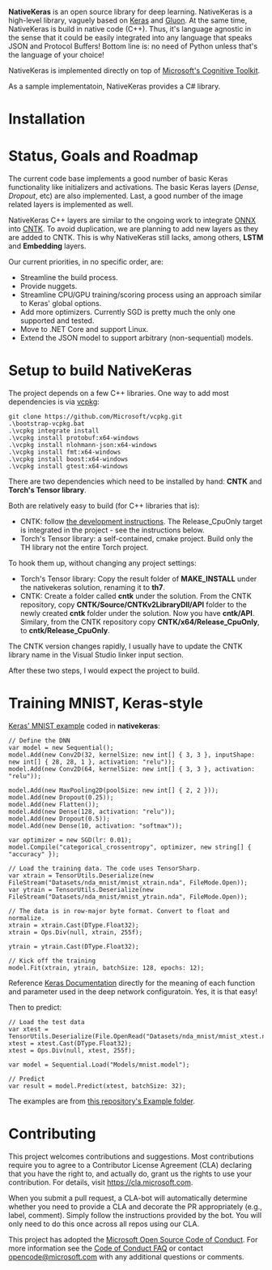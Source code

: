 __NativeKeras__ is an open source library for deep learning. NativeKeras is a high-level library,
vaguely based on [Keras](https://keras.io/) and [Gluon](https://github.com/gluon-api/gluon-api). At the
same time, NativeKeras is build in native code (C++). Thus, it's language agnostic in the sense that
it could be easily integrated into any language that speaks JSON and Protocol Buffers! Bottom line is:
no need of Python unless that's the language of your choice!

NativeKeras is implemented directly on top of [Microsoft's Cognitive Toolkit](https://www.microsoft.com/en-us/cognitive-toolkit/).

As a sample implementatoin, NativeKeras provides a C# library.


# Installation


# Status, Goals and Roadmap
The current code base implements a good number of basic Keras functionality like initializers
and activations. The basic Keras layers (*Dense*, *Dropout*, etc) are also implemented. Last,
a good number of the image related layers is implemented as well.

NativeKeras C++ layers are similar to the ongoing work to integrate [ONNX](https://github.com/onnx/onnx)
into [CNTK](https://github.com/Microsoft/CNTK/). To avoid duplication, we are planning to add
new layers as they are added to CNTK. This is why NativeKeras still lacks, among others, **LSTM** and **Embedding** layers.

Our current priorities, in no specific order, are:
* Streamline the build process.
* Provide nuggets.
* Streamline CPU/GPU training/scoring process using an approach similar to Keras' global options.
* Add more optimizers. Currently SGD is pretty much the only one supported and tested.
* Move to .NET Core and support Linux.
* Extend the JSON model to support arbitrary (non-sequential) models.


# Setup to build NativeKeras
The project depends on a few C++ libraries. One way to add most dependencies is via [vcpkg](https://github.com/Microsoft/vcpkg):

	git clone https://github.com/Microsoft/vcpkg.git
	.\bootstrap-vcpkg.bat
	.\vcpkg integrate install
    .\vcpkg install protobuf:x64-windows
	.\vcpkg install nlohmann-json:x64-windows
	.\vcpkg install fmt:x64-windows
    .\vcpkg install boost:x64-windows
    .\vcpkg install gtest:x64-windows

There are two dependencies which need to be installed by hand: __CNTK__ and __Torch's Tensor library__.

Both are relatively easy to build (for C++ libraries that is):
* CNTK: follow [the development instructions](https://docs.microsoft.com/en-us/cognitive-toolkit/setup-development-environment). The Release_CpuOnly target is integrated in the project - see the instructions below.
* Torch's Tensor library: a self-contained, cmake project. Build only the TH library not the entire Torch project.

To hook them up, without changing any project settings:
* Torch's Tensor library: Copy the result folder of __MAKE_INSTALL__ under the nativekeras solution, renaming it to __th7__.
* CNTK: Create a folder called __cntk__ under the solution. From the CNTK repository, copy __CNTK/Source/CNTKv2LibraryDll/API__ folder to the newly created __cntk__ folder under the solution.
Now you have __cntk/API__. Similary, from the CNTK repository copy __CNTK/x64/Release_CpuOnly__, to __cntk/Release_CpuOnly__.

The CNTK version changes rapidly, I usually have to update the CNTK library name in the Visual Studio linker input section.

After these two steps, I would expect the project to build.


# Training MNIST, Keras-style
[Keras' MNIST example](https://github.com/fchollet/keras/blob/master/examples/mnist_cnn.py) coded in __nativekeras__:

    // Define the DNN
    var model = new Sequential();
    model.Add(new Conv2D(32, kernelSize: new int[] { 3, 3 }, inputShape: new int[] { 28, 28, 1 }, activation: "relu"));
    model.Add(new Conv2D(64, kernelSize: new int[] { 3, 3 }, activation: "relu"));
    
    model.Add(new MaxPooling2D(poolSize: new int[] { 2, 2 }));
    model.Add(new Dropout(0.25));
    model.Add(new Flatten());
    model.Add(new Dense(128, activation: "relu"));
    model.Add(new Dropout(0.5));
    model.Add(new Dense(10, activation: "softmax"));
    
    var optimizer = new SGD(lr: 0.01);
    model.Compile("categorical_crossentropy", optimizer, new string[] { "accuracy" });
    
    // Load the training data. The code uses TensorSharp.
    var xtrain = TensorUtils.Deserialize(new FileStream("Datasets/nda_mnist/mnist_xtrain.nda", FileMode.Open));
    var ytrain = TensorUtils.Deserialize(new FileStream("Datasets/nda_mnist/mnist_ytrain.nda", FileMode.Open));
    
    // The data is in row-major byte format. Convert to float and normalize.
    xtrain = xtrain.Cast(DType.Float32);
    xtrain = Ops.Div(null, xtrain, 255f);
    
    ytrain = ytrain.Cast(DType.Float32);
    
    // Kick off the training
    model.Fit(xtrain, ytrain, batchSize: 128, epochs: 12);

Reference [Keras Documentation](https://keras.io) directly for the meaning of each function and parameter used in the
deep network configuratoin. Yes, it is that easy!

Then to predict:

    // Load the test data
    var xtest = TensorUtils.Deserialize(File.OpenRead("Datasets/nda_mnist/mnist_xtest.nda"));
    xtest = xtest.Cast(DType.Float32);
    xtest = Ops.Div(null, xtest, 255f);
    
    var model = Sequential.Load("Models/mnist.model");
    
    // Predict
    var result = model.Predict(xtest, batchSize: 32);

The examples are from [this repository's Example folder](https://github.com/Microsoft/NativeKeras/tree/master/Examples).


# Contributing

This project welcomes contributions and suggestions.  Most contributions require you to agree to a
Contributor License Agreement (CLA) declaring that you have the right to, and actually do, grant us
the rights to use your contribution. For details, visit https://cla.microsoft.com.

When you submit a pull request, a CLA-bot will automatically determine whether you need to provide
a CLA and decorate the PR appropriately (e.g., label, comment). Simply follow the instructions
provided by the bot. You will only need to do this once across all repos using our CLA.

This project has adopted the [Microsoft Open Source Code of Conduct](https://opensource.microsoft.com/codeofconduct/).
For more information see the [Code of Conduct FAQ](https://opensource.microsoft.com/codeofconduct/faq/) or
contact [opencode@microsoft.com](mailto:opencode@microsoft.com) with any additional questions or comments.